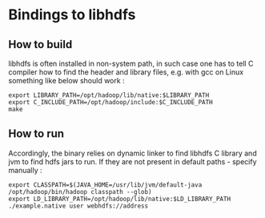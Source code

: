 Bindings to libhdfs
===================

How to build
------------

libhdfs is often installed in non-system path, in such case one has to tell C compiler
how to find the header and library files, e.g. with gcc on Linux something like below should work :

    export LIBRARY_PATH=/opt/hadoop/lib/native:$LIBRARY_PATH
    export C_INCLUDE_PATH=/opt/hadoop/include:$C_INCLUDE_PATH
    make


How to run
----------

Accordingly, the binary relies on dynamic linker to find libhdfs C library and jvm to find hdfs jars to run.
If they are not present in default paths - specify manually :

    export CLASSPATH=$(JAVA_HOME=/usr/lib/jvm/default-java /opt/hadoop/bin/hadoop classpath --glob)
    export LD_LIBRARY_PATH=/opt/hadoop/lib/native:$LD_LIBRARY_PATH
    ./example.native user webhdfs://address
